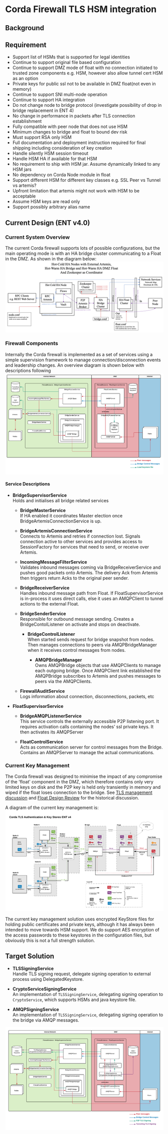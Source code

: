 # Corda Firewall TLS HSM integration

## Background

## Requirement

* Support list of HSMs that is supported for legal identities
* Continue to support original file based configuration
* Continue to support DMZ mode of float with no connection initiated to trusted zone components e.g. HSM, however also allow tunnel cert HSM as an option
* Private keys for public ssl not to be available in DMZ float(not even in memory)
* Continue to support SNI multi-node operation 
* Continue to support HA integration 
* Do not change node to bridge protocol (investigate possibility of drop in bridge replacement in ENT 4)
* No change in performance in packets after TLS connection establishment 
* Fully compatible with peer node that does not use HSM
* Minimum changes to bridge and float to bound dev risk
* Must support RSA only HSM
* Full documentation and deployment instruction required for final shipping including consideration of key creation
* Handle silently HSM session timeout
* Handle HSM HA if available for that HSM
* No requirement to ship with HSM jar. Assume dynamically linked to any HSM jars
* No dependency on Corda Node module in float
* Support different HSM for different key classes e.g. SSL Peer vs Tunnel vs artemis?
* Upfront limitation that artemis might not work with HSM to be acceptable 
* Assume HSM keys are read only
* Support possibly arbitrary alias name

## Current Design (ENT v4.0)
### Current System Overview
The current Corda firewall supports lots of possible configurations, but the main operating mode is with an HA bridge cluster communicating
to a Float in the DMZ. As shown in the diagram below:
![](../../resources/bridge/ha_nodes/ha_nodes.png)

### Firewall Components
Internally the Corda firewall is implemented as a set of services using a simple supervision framework to manage connection/disconnection
events and leadership changes. An overview diagram is shown below with descriptions following
![](./images/firewall%20v4.0.png)

#### Service Descriptions
* **BridgeSupervisorService**  
Holds and initialises all bridge related services

    * **BridgeMasterService**  
    If HA enabled it coordinates Master election once BridgeArtemisConnectionService is up.
    
    * **BridgeArtemisConnectionService**  
    Connects to Artemis and retries if connection lost. Signals connection active to other services and provides access to SessionFactory for services that need to send, or receive over Artemis. 
    
    * **IncomingMessageFilterService**  
    Validates inbound messages coming via BridgeReceiverService and pushes good packets onto Artemis. The delivery Ack from Artemis then triggers return Acks to the original peer sender.
    
    * **BridgeReceiverService**  
    Handles inbound message path from Float. If FloatSupervisorService is in-process it uses direct calls, else it uses an AMQPClient to tunnel actions to the external Float.
    
    * **BridgeSenderService**  
    Responsible for outbound message sending. Creates a BridgeContolListener on activate and stops on deactivate.
    
        * **BridgeControlListener**  
        When started sends request for bridge snapshot from nodes. Then manages connections to peers via AMQPBridgeManager when it receives control messages from nodes.
        
            * **AMQPBridgeManager**  
            Owns AMQPBridge objects that use AMQPClients to manage each outgoing bridge. Once AMQPClient link established the AMQPBridge  subscribes to Artemis and pushes messages to peers via the AMQPClients.
        
    * **FirewallAuditService**  
    Logs information about connection, disconnections, packets, etc
    
    
* **FloatSupervisorService**  

    * **BridgeAMQPListenerService**  
    This service controls the externally accessible P2P listening port. It requires activation calls containing the nodes’ ssl private keys. It then activates its AMQPServer
    
    * **FloatControlService**  
    Acts as communication server for control messages from the Bridge. Contains an AMQPServer to manage the actual communications.

### Current Key Management
The Corda firewall was designed to minimise the impact of any compromise of the 'float' component in the DMZ, which therefore contains only very limited keys on disk
and the P2P key is held only transiently in memory and wiped if the float loses connection to the bridge.
See [TLS management discussion](https://github.com/corda/corda/blob/master/docs/source/design/float/decisions/ssl-termination.md)
and [Float Design Review](https://github.com/corda/corda/blob/master/docs/source/design/float/design.md) for the historical discussion.

A diagram of the current key management is:
![](./images/Node%20TLS%20Corda%20ENT%20v4.0.png)

The current key management solution uses encrypted KeyStore files for holding public certificates and private keys,
although it has always been intended to move towards HSM support.
We do support AES encryption of the access passwords to these keystores in the configuration files, but obviously this is not a full strength solution. 


## Target Solution
* **TLSSigningService**  
Handle TLS signing request, delegate signing operation to external process using DelegatedKeystore.

* **CryptoServiceSigningService**  
An implementation of ``TLSSigningService``, delegating signing operation to ``CryptoService``, which supports HSMs and java keystore file.

* **AMQPSigningService**  
An implementation of ``TLSSigningService``, delegating signing operation to the bridge via AMQP messages.

![](./images/firewall%20with%20HSM.png)
